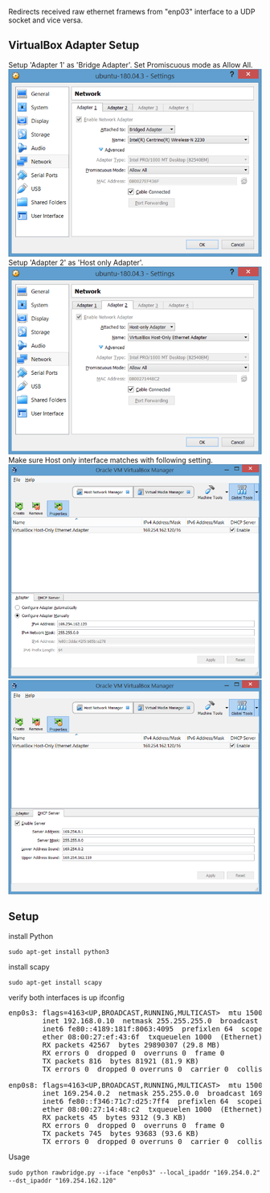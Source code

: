 Redirects received raw ethernet framews from "enp03" interface to a UDP socket and vice versa.

VirtualBox Adapter Setup
----------------
Setup 'Adapter 1' as 'Bridge Adapter'. Set Promiscuous mode as Allow All.
<br>![adapter1](adapter1.png)<br>
Setup 'Adapter 2' as 'Host only Adapter'. 
<br>![adapter2](adapter2.png)<br>
Make sure Host only interface matches with following setting.
<br>![host_interface1](host_interface1.png)
<br>![host_interface2](host_interface2.png)

Setup
-----
install Python

    sudo apt-get install python3

install scapy

    sudo apt-get install scapy

verify both interfaces is up
    ifconfig
<pre>enp0s3: flags=4163&lt;UP,BROADCAST,RUNNING,MULTICAST&gt;  mtu 1500
        inet 192.168.0.10  netmask 255.255.255.0  broadcast 192.168.0.255
        inet6 fe80::4189:181f:8063:4095  prefixlen 64  scopeid 0x20&lt;link&gt;
        ether 08:00:27:ef:43:6f  txqueuelen 1000  (Ethernet)
        RX packets 42567  bytes 29890307 (29.8 MB)
        RX errors 0  dropped 0  overruns 0  frame 0
        TX packets 816  bytes 81921 (81.9 KB)
        TX errors 0  dropped 0 overruns 0  carrier 0  collisions 0

enp0s8: flags=4163&lt;UP,BROADCAST,RUNNING,MULTICAST&gt;  mtu 1500
        inet 169.254.0.2  netmask 255.255.0.0  broadcast 169.254.255.255
        inet6 fe80::f346:71c7:d25:7ff4  prefixlen 64  scopeid 0x20&lt;link&gt;
        ether 08:00:27:14:48:c2  txqueuelen 1000  (Ethernet)
        RX packets 45  bytes 9312 (9.3 KB)
        RX errors 0  dropped 0  overruns 0  frame 0
        TX packets 745  bytes 93683 (93.6 KB)
        TX errors 0  dropped 0 overruns 0  carrier 0  collisions 0</pre>

Usage

    sudo python rawbridge.py --iface "enp0s3" --local_ipaddr "169.254.0.2" --dst_ipaddr "169.254.162.120"

